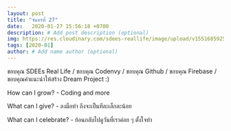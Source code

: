 ```yaml
---
layout: post
title: "จันทร์ที่ 27"
date:   2020-01-27 15:56:18 +0700
description: # Add post description (optional)
img: https://res.cloudinary.com/sdees-reallife/image/upload/v1551685925/reallife.jpg # Add image post (optional)
tags: [2020-01]
author: # Add name author (optional)
---
```

ขอบคุณ SDEEs Real Life / ขอบคุณ Codenvy / ขอบคุณ Github / ขอบคุณ Firebase / ขอบคุณคำแนะนำให้สร้าง Dream Project :)

<i class="fa fa-child" style="color:plum"></i>

How can I grow? - Coding and more

What can I give? - ลงมือทำ ถึงจะเป็นทีละเล็กละน้อย

What can I celebrate? - ย้อนกลับไปดูวันที่เราค่อย ๆ ตั้งใจทำ
